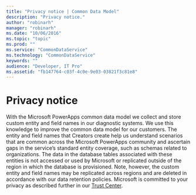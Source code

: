 ```yaml
---
title: "Privacy notice | Common Data Model"
description: "Privacy notice."
author: "robinarh"
manager: "robinarh"
ms.date: "10/06/2016"
ms.topic: "topic"
ms.prod: ""
ms.service: "CommonDataService"
ms.technology: "CommonDataService"
keywords: ""
audience: "Developer, IT Pro"
ms.assetid: "fb147764-c03f-4c0e-9e03-03821f3c81e8"
---
```


# Privacy notice
With the Microsoft PowerApps common data model we collect and store custom entity and field names in our diagnostic systems. We use this knowledge to improve the common data model for our customers. The entity and field names that Creators create help us understand scenarios that are common across the Microsoft PowerApps community and ascertain gaps in the service’s standard entity coverage, such as schemas related to organizations. The data in the database tables associated with these entities is not accessed or used by Microsoft or replicated outside of the region in which the database is provisioned. Note, however, the custom entity and field names may be replicated across regions and are deleted in accordance with our data retention policies. Microsoft is committed to your privacy as described further in our [Trust Center](https://www.microsoft.com/en-us/trustcenter/Privacy/default.aspx).
